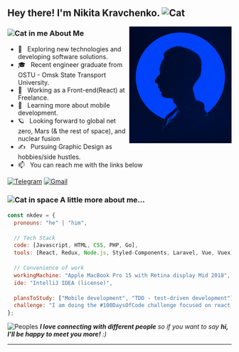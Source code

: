 ## Hey there! I'm Nikita Kravchenko. <img src="https://media.giphy.com/media/mGcNjsfWAjY5AEZNw6/giphy.gif" alt="Cat" width="50" />

<img align='right' src="https://github.com/nk-d/nk-d/raw/master/photo.jpg" width="230">


### <img src="https://media.giphy.com/media/uANH6JMEAuyrLfqgTW/giphy.gif" alt="Cat in me" width="50" /> About Me

- 🤔 &nbsp; Exploring new technologies and developing software solutions.
- 🎓 &nbsp; Recent engineer graduate from OSTU - Omsk State Transport University.
- 💼 &nbsp; Working as a Front-end(React) at Freelance.
- 🌱 &nbsp; Learning more about mobile development.
- 🪐 &nbsp; Looking forward to global net zero, Mars (& the rest of space), and nuclear fusion
- ✍️ &nbsp; Pursuing Graphic Design as hobbies/side hustles.
- 📫 &nbsp; You can reach me with the links below

[![Telegram](https://img.shields.io/badge/-TELEGRAM-2CA5E0?style=for-the-badge&logo=telegram&logoColor=white)](https://t.me/nk_dev)
[![Gmail](https://img.shields.io/badge/-GMAIL-D14836?style=for-the-badge&logo=gmail&logoColor=white)](mailto:55nkdev@gmail.com)

### <img src="https://media.giphy.com/media/VgCDAzcKvsR6OM0uWg/giphy.gif" alt="Cat in space" width="50" /> A little more about me...  

```javascript
const nkdev = {
  pronouns: "he" | "him",

  // Tech Stack
  code: [Javascript, HTML, CSS, PHP, Go],
  tools: [React, Redux, Node.js, Styled-Components, Laravel, Vue, Vuex],

  // Convenience of work
  workingMachine: "Apple MacBook Pro 15 with Retina display Mid 2018",
  ide: "IntelliJ IDEA (license)",

  plansToStudy: ["Mobile development", "TDD - test-driven development"],
  challenge: "I am doing the #100DaysOfCode challenge focused on react and typescript"
};
```

<img src="https://media.giphy.com/media/LnQjpWaON8nhr21vNW/giphy.gif" alt="Peoples" width="50" /> <em><b>I love connecting with different people</b> so if you want to say <b>hi, I'll be happy to meet you more!</b> :)</em>

---
